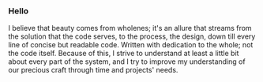 ### Hello

I believe that beauty comes from wholenes; it's an allure that streams from the solution that the code serves, to the process, the design, down till every line of concise but readable code. Written with dedication to the whole; not the code itself. Because of this, I strive to understand at least a little bit about every part of the system, and I try to improve my understanding of our precious craft through time and projects' needs.
